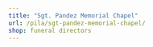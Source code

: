 ```yaml
---
title: "Sgt. Pandez Memorial Chapel"
url: /pila/sgt-pandez-memorial-chapel/
shop: funeral directors
---
```


